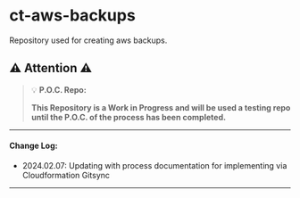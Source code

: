 # ct-aws-backups
Repository used for creating aws backups.


 ## :warning: Attention :warning:
> :bulb: **P.O.C. Repo:**
>
> **This Repository is a Work in Progress and will be used a testing repo until the P.O.C. of the process has been completed.**


---

#### Change Log:
- 2024.02.07: Updating with process documentation for implementing via Cloudformation Gitsync

---

